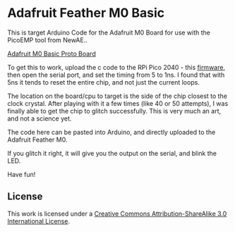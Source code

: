 # Adafruit Feather M0 Basic

This is target Arduino Code for the Adafruit M0 Board for use with the PicoEMP tool from NewAE..

[Adafruit M0 Basic Proto Board](https://learn.adafruit.com/adafruit-feather-m0-basic-proto/overview)

To get this to work, upload the c code to the RPi Pico 2040 - this [firmware](https://github.com/newaetech/chipshouter-picoemp/tree/main/firmware/c), then open the serial port, and set the timing from 5 to 1ns. I found that with 5ns it tends to reset the entire chip, and not just the current loops.

The location on the board/cpu to target is the side of the chip closest to the clock crystal. After playing with it a few times (like 40 or 50 attempts), I was finally able to get the chip to glitch successfully. This is very much an art, and not a science yet.

The code here can be pasted into Arduino, and directly uploaded to the Adafruit Feather M0.

If you glitch it right, it will give you the output on the serial, and blink the LED.

Have fun! 

## License

This work is licensed under a [Creative Commons Attribution-ShareAlike 3.0 International License][cc-by-sa].

[cc-by-sa]: http://creativecommons.org/licenses/by-sa/3.0/
[cc-by-sa-image]: https://licensebuttons.net/l/by-sa/3.0/88x31.png
[cc-by-sa-shield]: https://img.shields.io/badge/License-CC%20BY--SA%203.0-lightgrey.svg
